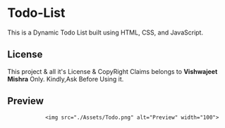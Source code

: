 # Todo-List


This is a Dynamic Todo List built using HTML, CSS, and JavaScript. 

 

## License

This project & all it's License & CopyRight Claims belongs to **Vishwajeet Mishra** Only. Kindly,Ask Before Using it. 

## Preview


                <img src="./Assets/Todo.png" alt="Preview" width="100">
             
